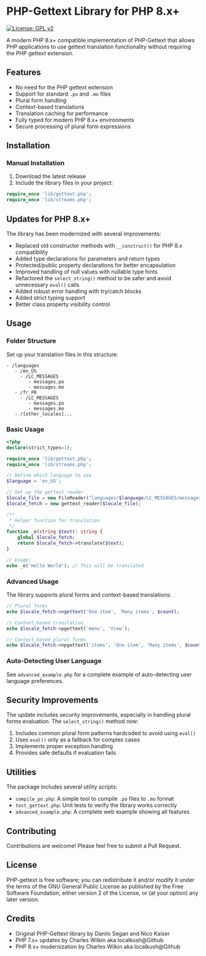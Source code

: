 # PHP-Gettext Library for PHP 8.x+

[![License: GPL v2](https://img.shields.io/badge/License-GPL%20v2-blue.svg)](https://www.gnu.org/licenses/old-licenses/gpl-2.0.en.html)

A modern PHP 8.x+ compatible implementation of PHP-Gettext that allows PHP applications to use gettext translation functionality without requiring the PHP gettext extension.

## Features

- No need for the PHP gettext extension
- Support for standard `.po` and `.mo` files
- Plural form handling
- Context-based translations
- Translation caching for performance
- Fully typed for modern PHP 8.x+ environments
- Secure processing of plural form expressions

## Installation

### Manual Installation

1. Download the latest release
2. Include the library files in your project:

```php
require_once 'lib/gettext.php';
require_once 'lib/streams.php';
```

## Updates for PHP 8.x+

The library has been modernized with several improvements:

- Replaced old constructor methods with `__construct()` for PHP 8.x compatibility
- Added type declarations for parameters and return types
- Protected/public property declarations for better encapsulation
- Improved handling of null values with nullable type hints
- Refactored the `select_string()` method to be safer and avoid unnecessary `eval()` calls
- Added robust error handling with try/catch blocks
- Added strict typing support
- Better class property visibility control

## Usage

### Folder Structure

Set up your translation files in this structure:

```
- /languages
   - /en_US
     - /LC_MESSAGES
        - messages.po
        - messages.mo
   - /fr_FR
     - /LC_MESSAGES
        - messages.po
        - messages.mo
   - /[other_locales]...
```

### Basic Usage

```php
<?php
declare(strict_types=1);

require_once 'lib/gettext.php';
require_once 'lib/streams.php';

// Define which language to use
$language = 'en_US';

// Set up the gettext reader
$locale_file = new FileReader("languages/$language/LC_MESSAGES/messages.mo");
$locale_fetch = new gettext_reader($locale_file);

/**
 * Helper function for translation
 */
function _e(string $text): string {
    global $locale_fetch;
    return $locale_fetch->translate($text);
}

// Usage:
echo _e('Hello World'); // This will be translated
```

### Advanced Usage

The library supports plural forms and context-based translations:

```php
// Plural forms
echo $locale_fetch->ngettext('One item', 'Many items', $count);

// Context-based translation
echo $locale_fetch->pgettext('menu', 'View');

// Context-based plural forms
echo $locale_fetch->npgettext('items', 'One item', 'Many items', $count);
```

### Auto-Detecting User Language

See `advanced_example.php` for a complete example of auto-detecting user language preferences.

## Security Improvements

The update includes security improvements, especially in handling plural forms evaluation. The `select_string()` method now:

1. Includes common plural form patterns hardcoded to avoid using `eval()`
2. Uses `eval()` only as a fallback for complex cases
3. Implements proper exception handling
4. Provides safe defaults if evaluation fails

## Utilities

The package includes several utility scripts:

- `compile_po.php`: A simple tool to compile `.po` files to `.mo` format
- `test_gettext.php`: Unit tests to verify the library works correctly
- `advanced_example.php`: A complete web example showing all features

## Contributing

Contributions are welcome! Please feel free to submit a Pull Request.

## License

PHP-gettext is free software; you can redistribute it and/or modify it under the terms of the GNU General Public License as published by the Free Software Foundation; either version 2 of the License, or (at your option) any later version.

## Credits

- Original PHP-Gettext library by Danilo Segan and Nico Kaiser
- PHP 7.x+ updates by Charles Wilkin aka localkush@Github
- PHP 8.x+ modernization by Charles Wilkin aka localkush@Github
